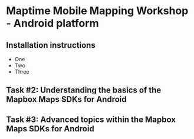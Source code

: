 # Maptime Mobile Mapping Workshop - Android platform

## Installation instructions
- One
- Two
- Three

## Task #2: Understanding the basics of the Mapbox Maps SDKs for Android

## Task #3: Advanced topics within the Mapbox Maps SDKs for Android